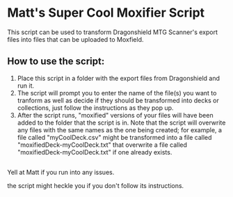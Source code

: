 # Matt's Super Cool Moxifier Script
This script can be used to transform Dragonshield MTG Scanner's export files into files that can be uploaded to Moxfield.


## How to use the script:
1. Place this script in a folder with the export files from Dragonshield and run it.
2. The script will prompt you to enter the name of the file(s) you want to tranform as well as decide if they should be transformed into decks or collections, just follow the instructions as they pop up.
3. After the script runs, "moxified" versions of your files will have been added to the folder that the script is in. Note that the script will overwrite any files with the same names as the one being created; for example, a file called "myCoolDeck.csv" might be transformed into a file called "moxifiedDeck-myCoolDeck.txt" that overwrite a file called "moxifiedDeck-myCoolDeck.txt" if one already exists.

##

Yell at Matt if you run into any issues.

the script might heckle you if you don't follow its instructions.
